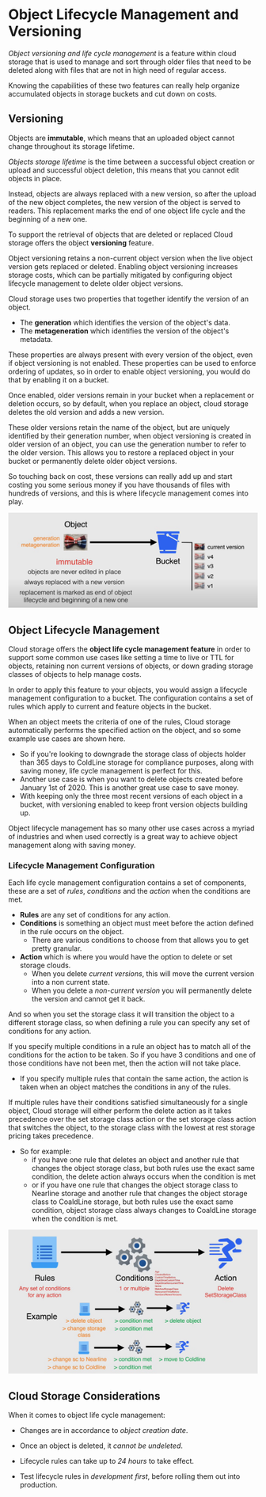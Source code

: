 # Object Lifecycle Management and Versioning

*Object versioning and life cycle management* is a feature within cloud storage that is used to manage and sort through older files that need to be deleted along with files that are not in high need of regular access.

Knowing the capabilities of these two features can really help organize accumulated objects in storage buckets and cut down on costs.

## Versioning

Objects are **immutable**, which means that an uploaded object cannot change throughout its storage lifetime.

*Objects storage lifetime* is the time between a successful object creation or upload and successful object deletion, this means that you cannot edit objects in place.

Instead, objects are always replaced with a new version, so after the upload of the new object completes, the new version of the object is served to readers. This replacement marks the end of one object life cycle and the beginning of a new one.

To support the retrieval of objects that are deleted or replaced Cloud storage offers the object **versioning** feature.

Object versioning retains a non-current object version when the live object version gets replaced or deleted. Enabling object versioning increases storage costs, which can be partially mitigated by configuring object lifecycle management to delete older object versions.

Cloud storage uses two properties that together identify the version of an object.

- The **generation** which identifies the version of the object's data.
- The **metageneration** which identifies the version of the object's metadata.

These properties are always present with every version of the object, even if object versioning is not enabled. These properties can be used to enforce ordering of updates, so in order to enable object versioning, you would do that by enabling it on a bucket.

Once enabled, older versions remain in your bucket when a replacement or deletion occurs, so by default, when you replace an object, cloud storage deletes the old version and adds a new version.

These older versions retain the name of the object, but are uniquely identified by their generation number, when object versioning is created in older version of an object, you can use the generation number to refer to the older version. This allows you to restore a replaced object in your bucket or permanently delete older object versions.

So touching back on cost, these versions can really add up and start costing you some serious money if you have thousands of files with hundreds of versions, and this is where lifecycle management comes into play.

![Object Versioning](images/02_Object_Lifecycle_Management_and_Versioning_01.png)

## Object Lifecycle Management

Cloud storage offers the **object life cycle management feature** in order to support some common use cases like setting a time to live or TTL for objects, retaining non current versions of objects, or down grading storage classes of objects to help manage costs.

In order to apply this feature to your objects, you would assign a lifecycle management configuration to a bucket. The configuration contains a set of rules which apply to current and feature objects in the bucket.

When an object meets the criteria of one of the rules, Cloud storage automatically performs the specified action on the object, and so some example use cases are shown here.

- So if you're looking to downgrade the storage class of objects holder than 365 days to ColdLine storage for compliance purposes, along with saving money, life cycle management is perfect for this.
- Another use case is when you want to delete objects created before January 1st of 2020. This is another great use case to save money.
- With keeping only the three most recent versions of each object in a bucket, with versioning enabled to keep front version objects building up.

Object lifecycle management has so many other use cases across a myriad of industries and when used correctly is a great way to achieve object management along with saving money.

### Lifecycle Management Configuration

Each life cycle management configuration contains a set of components, these are a set of *rules*, *conditions* and the *action* when the conditions are met.

- **Rules** are any set of conditions for any action.
- **Conditions** is something an object must meet before the action defined in the rule occurs on the object.
  - There are various conditions to choose from that allows you to get pretty granular.
- **Action** which is where you would have the option to delete or set storage clouds.
  - When you delete *current versions*, this will move the current version into a non current state.
  - When you delete a *non-current version* you will permanently delete the version and cannot get it back.

And so when you set the storage class it will transition the object to a different storage class, so when defining a rule you can specify any set of conditions for any action.

If you specify multiple conditions in a rule an object has to match all of the conditions for the action to be taken. So if you have 3 conditions and one of those conditions have not been met, then the action will not take place.

- If you specify multiple rules that contain the same action, the action is taken when an object matches the conditions in any of the rules.

If multiple rules have their conditions satisfied simultaneously for a single object, Cloud storage will either perform the delete action as it takes precedence over the set storage class action or the set storage class action that switches the object, to the storage class with the lowest at rest storage pricing takes precedence.

- So for example:
  - if you have one rule that deletes an object and another rule that changes the object storage class, but both rules use the exact same condition, the delete action always occurs when the condition is met
  - or if you have one rule that changes the object storage class to Nearline storage and another rule that changes the object storage class to CoaldLine storage, but both rules use the exact same condition, object storage class always changes to CoaldLine storage when the condition is met.

![Object Lifecycle Management](images/02_Object_Lifecycle_Management_and_Versioning_02.png)

## Cloud Storage Considerations

When it comes to object life cycle management:

- Changes are in accordance to *object creation date*. 

- Once an object is deleted, it *cannot be undeleted*. 

- Lifecycle rules can take up to *24 hours* to take effect. 

- Test lifecycle rules in *development first*, before rolling them out into production.